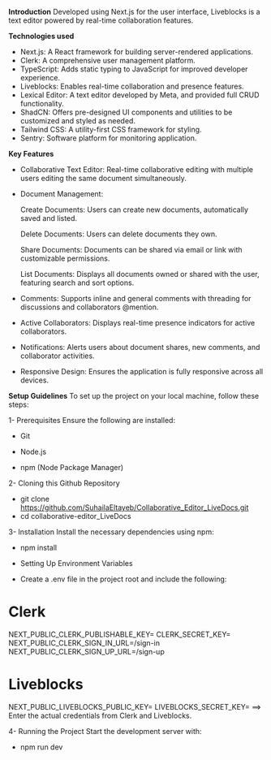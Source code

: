 **Introduction**
Developed using Next.js for the user interface, Liveblocks is a text editor powered by real-time collaboration features. 

**Technologies used**
- Next.js: A React framework for building server-rendered applications.
- Clerk: A comprehensive user management platform.
- TypeScript: Adds static typing to JavaScript for improved developer experience.
- Liveblocks: Enables real-time collaboration and presence features.
- Lexical Editor: A text editor developed by Meta, and provided full CRUD functionality.
- ShadCN: Offers pre-designed UI components and utilities to be customized and styled as needed.
- Tailwind CSS: A utility-first CSS framework for styling.
- Sentry: Software platform for monitoring application.

**Key Features**

- Collaborative Text Editor: Real-time collaborative editing with multiple users editing the same document  simultaneously.

- Document Management:

    Create Documents: Users can create new documents, automatically saved and listed.

    Delete Documents: Users can delete documents they own.

    Share Documents: Documents can be shared via email or link with customizable permissions.

    List Documents: Displays all documents owned or shared with the user, featuring search and sort options.

- Comments: Supports inline and general comments with threading for discussions and collaborators @mention.

- Active Collaborators: Displays real-time presence indicators for active collaborators.

- Notifications: Alerts users about document shares, new comments, and collaborator activities.

- Responsive Design: Ensures the application is fully responsive across all devices.

**Setup Guidelines**
To set up the project on your local machine, follow these steps:

1- Prerequisites
    Ensure the following are installed:

* Git

* Node.js

* npm (Node Package Manager)

2- Cloning this Github Repository

- git clone https://github.com/SuhailaEltayeb/Collaborative_Editor_LiveDocs.git
- cd collaborative-editor_LiveDocs

3- Installation
    Install the necessary dependencies using npm:

- npm install

- Setting Up Environment Variables
- Create a .env file in the project root and include the following:

# Clerk
NEXT_PUBLIC_CLERK_PUBLISHABLE_KEY=
CLERK_SECRET_KEY=
NEXT_PUBLIC_CLERK_SIGN_IN_URL=/sign-in
NEXT_PUBLIC_CLERK_SIGN_UP_URL=/sign-up

# Liveblocks
NEXT_PUBLIC_LIVEBLOCKS_PUBLIC_KEY=
LIVEBLOCKS_SECRET_KEY=
==>  Enter the actual credentials from Clerk and Liveblocks.

4- Running the Project
Start the development server with:

- npm run dev
